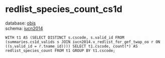 # redlist_species_count_cs1d
database: [obis](../)  
schema: [iucn2014](iucn2014)  

    WITH t1 AS (SELECT DISTINCT s.cscode, s.valid_id FROM (summaries.cs1d_valids s JOIN iucn2014.v_redlist_for_gef_twap_oo r ON ((s.valid_id = r.tname_id)))) SELECT t1.cscode, count(*) AS redlist_species_count FROM t1 GROUP BY t1.cscode;